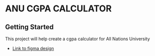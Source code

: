 # ANU CGPA CALCULATOR


## Getting Started

This project will help create a cgpa calculator for All Nations University

- [Link to figma design](https://www.figma.com/proto/rTkd95ZXMnF5beBdvpwut4/cgpa-prototype?node-id=1%3A2&scaling=scale-down)

